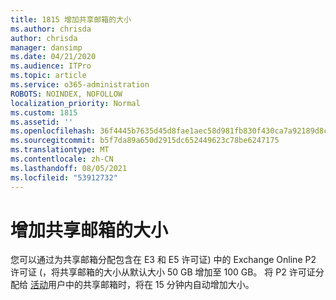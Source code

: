 ```yaml
---
title: 1815 增加共享邮箱的大小
ms.author: chrisda
author: chrisda
manager: dansimp
ms.date: 04/21/2020
ms.audience: ITPro
ms.topic: article
ms.service: o365-administration
ROBOTS: NOINDEX, NOFOLLOW
localization_priority: Normal
ms.custom: 1815
ms.assetid: ''
ms.openlocfilehash: 36f4445b7635d45d8fae1aec58d981fb830f430ca7a92189d8c038e04a86ef67
ms.sourcegitcommit: b5f7da89a650d2915dc652449623c78be6247175
ms.translationtype: MT
ms.contentlocale: zh-CN
ms.lasthandoff: 08/05/2021
ms.locfileid: "53912732"
---
```

# <a name="increase-the-size-of-a-shared-mailbox"></a>增加共享邮箱的大小

您可以通过为共享邮箱分配包含在 E3 和 E5 许可证) 中的 Exchange Online P2 许可证 (，将共享邮箱的大小从默认大小 50 GB 增加至 100 GB。 将 P2 许可证分配给 [活动](https://portal.office.com/adminportal/home)用户中的共享邮箱时，将在 15 分钟内自动增加大小。
